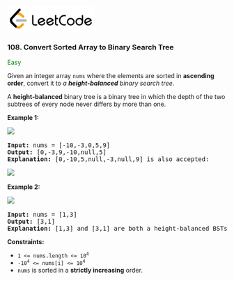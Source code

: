 <a href="https://leetcode.com/problems/convert-sorted-array-to-binary-search-tree/" target="_blank">
    <img src="/leetcode-logo.png" style="width:200px" alt="LeetCode"/>
</a>

### 108. Convert Sorted Array to Binary Search Tree

<span style="color:green">Easy</span>

Given an integer array `nums` where the elements are sorted in __ascending
order__, convert it to _a __height-balanced__
binary search tree_.

A __height-balanced__ binary tree is a binary tree in which the depth of the two
subtrees of every node never differs by more than one.

__Example 1:__

![](https://assets.leetcode.com/uploads/2021/02/18/btree1.jpg)
<pre>
<b>Input:</b> nums = [-10,-3,0,5,9]
<b>Output:</b> [0,-3,9,-10,null,5]
<b>Explanation:</b> [0,-10,5,null,-3,null,9] is also accepted:
</pre>
![](https://assets.leetcode.com/uploads/2021/02/18/btree2.jpg)

__Example 2:__

![](https://assets.leetcode.com/uploads/2021/02/18/btree.jpg)
<pre>
<b>Input:</b> nums = [1,3]
<b>Output:</b> [3,1]
<b>Explanation:</b> [1,3] and [3,1] are both a height-balanced BSTs.
</pre>

__Constraints:__

* <code>1 <= nums.length <= 10<sup>4</sup></code>
* <code>-10<sup>4</sup> <= nums[i] <= 10<sup>4</sup></code>
* `nums` is sorted in a __strictly increasing__ order.
